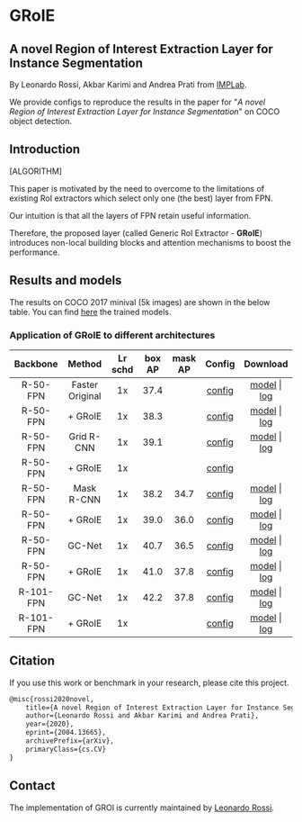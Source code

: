 # GRoIE

## A novel Region of Interest Extraction Layer for Instance Segmentation

By Leonardo Rossi, Akbar Karimi and Andrea Prati from
[IMPLab](http://implab.ce.unipr.it/).

We provide configs to reproduce the results in the paper for
"*A novel Region of Interest Extraction Layer for Instance Segmentation*"
on COCO object detection.

## Introduction

[ALGORITHM]

This paper is motivated by the need to overcome to the limitations of existing
RoI extractors which select only one (the best) layer from FPN.

Our intuition is that all the layers of FPN retain useful information.

Therefore, the proposed layer (called Generic RoI Extractor - **GRoIE**)
introduces non-local building blocks and attention mechanisms to boost the
performance.

## Results and models

The results on COCO 2017 minival (5k images) are shown in the below table.
You can find
[here](https://drive.google.com/drive/folders/19ssstbq_h0Z1cgxHmJYFO8s1arf3QJbT)
the trained models.

### Application of GRoIE to different architectures

| Backbone  | Method            | Lr schd | box AP | mask AP |  Config | Download|
| :-------: | :--------------: | :-----: | :----: | :-----: | :-------:| :--------:|
| R-50-FPN  | Faster Original  |   1x    |  37.4  |         | [config](../faster_rcnn/faster_rcnn_r50_fpn_1x_coco.py) | [model](http://download.openmmlab.com/mmdetection/v2.0/faster_rcnn/faster_rcnn_r50_fpn_1x_coco/faster_rcnn_r50_fpn_1x_coco_20200130-047c8118.pth) &#124; [log](http://download.openmmlab.com/mmdetection/v2.0/faster_rcnn/faster_rcnn_r50_fpn_1x_coco/faster_rcnn_r50_fpn_1x_coco_20200130_204655.log.json) |
| R-50-FPN  | + GRoIE          |   1x    |  38.3  |         | [config](./faster_rcnn_r50_fpn_groie_1x_coco.py) | [model](http://download.openmmlab.com/mmdetection/v2.0/groie/faster_rcnn_r50_fpn_groie_1x_coco/faster_rcnn_r50_fpn_groie_1x_coco_20200604_211715-66ee9516.pth) &#124; [log](http://download.openmmlab.com/mmdetection/v2.0/groie/faster_rcnn_r50_fpn_groie_1x_coco/faster_rcnn_r50_fpn_groie_1x_coco_20200604_211715.log.json) |
| R-50-FPN  | Grid R-CNN       |   1x    |  39.1  |         | [config](./grid_rcnn_r50_fpn_gn-head_1x_coco.py)| [model](http://download.openmmlab.com/mmdetection/v2.0/groie/grid_rcnn_r50_fpn_gn-head_1x_coco/grid_rcnn_r50_fpn_gn-head_1x_coco_20200605_202059-64f00ee8.pth) &#124; [log](http://download.openmmlab.com/mmdetection/v2.0/groie/grid_rcnn_r50_fpn_gn-head_1x_coco/grid_rcnn_r50_fpn_gn-head_1x_coco_20200605_202059.log.json) |
| R-50-FPN  | + GRoIE          |   1x    |    |         | [config](./grid_rcnn_r50_fpn_gn-head_groie_1x_coco.py)||
| R-50-FPN  | Mask R-CNN       |   1x    |  38.2  |  34.7   | [config](../mask_rcnn/mask_rcnn_r50_fpn_1x_coco.py)| [model](http://download.openmmlab.com/mmdetection/v2.0/mask_rcnn/mask_rcnn_r50_fpn_1x_coco/mask_rcnn_r50_fpn_1x_coco_20200205-d4b0c5d6.pth) &#124; [log](http://download.openmmlab.com/mmdetection/v2.0/mask_rcnn/mask_rcnn_r50_fpn_1x_coco/mask_rcnn_r50_fpn_1x_coco_20200205_050542.log.json) |
| R-50-FPN  | + GRoIE          |   1x    |  39.0  |  36.0   | [config](./mask_rcnn_r50_fpn_groie_1x_coco.py) | [model](http://download.openmmlab.com/mmdetection/v2.0/groie/mask_rcnn_r50_fpn_groie_1x_coco/mask_rcnn_r50_fpn_groie_1x_coco_20200604_211715-50d90c74.pth) &#124; [log](http://download.openmmlab.com/mmdetection/v2.0/groie/mask_rcnn_r50_fpn_groie_1x_coco/mask_rcnn_r50_fpn_groie_1x_coco_20200604_211715.log.json) |
| R-50-FPN  | GC-Net           |   1x    |  40.7  |  36.5   | [config](../gcnet/mask_rcnn_r50_fpn_syncbn-backbone_r4_gcb_c3-c5_1x_coco.py) | [model](http://download.openmmlab.com/mmdetection/v2.0/gcnet/mask_rcnn_r50_fpn_syncbn-backbone_r4_gcb_c3-c5_1x_coco/mask_rcnn_r50_fpn_syncbn-backbone_r4_gcb_c3-c5_1x_coco_20200202-50b90e5c.pth) &#124; [log](http://download.openmmlab.com/mmdetection/v2.0/gcnet/mask_rcnn_r50_fpn_syncbn-backbone_r4_gcb_c3-c5_1x_coco/mask_rcnn_r50_fpn_syncbn-backbone_r4_gcb_c3-c5_1x_coco_20200202_085547.log.json) |
| R-50-FPN  | + GRoIE          |   1x    |  41.0  |  37.8   | [config](./mask_rcnn_r50_fpn_syncbn-backbone_r4_gcb_c3-c5_groie_1x_coco.py) |[model](http://download.openmmlab.com/mmdetection/v2.0/groie/mask_rcnn_r50_fpn_syncbn-backbone_r4_gcb_c3-c5_groie_1x_coco/mask_rcnn_r50_fpn_syncbn-backbone_r4_gcb_c3-c5_groie_1x_coco_20200604_211715-42eb79e1.pth) &#124; [log](http://download.openmmlab.com/mmdetection/v2.0/groie/mask_rcnn_r50_fpn_syncbn-backbone_r4_gcb_c3-c5_groie_1x_coco/mask_rcnn_r50_fpn_syncbn-backbone_r4_gcb_c3-c5_groie_1x_coco_20200604_211715-42eb79e1.pth) |
| R-101-FPN | GC-Net           |   1x    |  42.2  |  37.8   | [config](../configs/gcnet/mask_rcnn_r101_fpn_syncbn-backbone_r4_gcb_c3-c5_1x_coco.py) | [model](http://download.openmmlab.com/mmdetection/v2.0/gcnet/mask_rcnn_r101_fpn_syncbn-backbone_r4_gcb_c3-c5_1x_coco/mask_rcnn_r101_fpn_syncbn-backbone_r4_gcb_c3-c5_1x_coco_20200206-8407a3f0.pth) &#124; [log](http://download.openmmlab.com/mmdetection/v2.0/gcnet/mask_rcnn_r101_fpn_syncbn-backbone_r4_gcb_c3-c5_1x_coco/mask_rcnn_r101_fpn_syncbn-backbone_r4_gcb_c3-c5_1x_coco_20200206_142508.log.json) |
| R-101-FPN | + GRoIE          |   1x    |   |    | [config](./mask_rcnn_r101_fpn_syncbn-backbone_r4_gcb_c3-c5_groie_1x_coco.py)| [model](http://download.openmmlab.com/mmdetection/v2.0/groie/mask_rcnn_r101_fpn_syncbn-backbone_r4_gcb_c3-c5_groie_1x_coco/mask_rcnn_r101_fpn_syncbn-backbone_r4_gcb_c3-c5_groie_1x_coco_20200607_224507-8daae01c.pth) &#124; [log](http://download.openmmlab.com/mmdetection/v2.0/groie/mask_rcnn_r101_fpn_syncbn-backbone_r4_gcb_c3-c5_groie_1x_coco/mask_rcnn_r101_fpn_syncbn-backbone_r4_gcb_c3-c5_groie_1x_coco_20200607_224507.log.json) |

## Citation

If you use this work or benchmark in your research, please cite this project.

```latex
@misc{rossi2020novel,
    title={A novel Region of Interest Extraction Layer for Instance Segmentation},
    author={Leonardo Rossi and Akbar Karimi and Andrea Prati},
    year={2020},
    eprint={2004.13665},
    archivePrefix={arXiv},
    primaryClass={cs.CV}
}
```

## Contact

The implementation of GROI is currently maintained by
[Leonardo Rossi](https://github.com/hachreak/).
